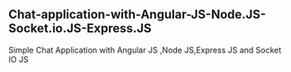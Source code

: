 
## Chat-application-with-Angular-JS-Node.JS-Socket.io.JS-Express.JS
Simple Chat Application with Angular JS ,Node JS,Express JS and Socket IO JS
